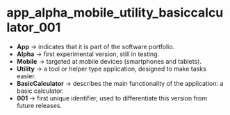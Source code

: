 # app_alpha_mobile_utility_basiccalculator_001

- **App** → indicates that it is part of the software portfolio.
- **Alpha** → first experimental version, still in testing.
- **Mobile** → targeted at mobile devices (smartphones and tablets).
- **Utility** → a tool or helper type application, designed to make tasks easier.
- **BasicCalculator** → describes the main functionality of the application: a basic calculator.
- **001** → first unique identifier, used to differentiate this version from future releases.

